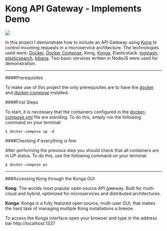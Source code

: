 # Kong API Gateway - Implements Demo

![](https://dyltqmyl993wv.cloudfront.net/assets/stacks/kong/img/kong-stack-220x234.png)

In this project I demonstrate how to include an API Gateway using [Kong](https://konghq.com/kong/) to control incoming requests in a microservice architecture. The technologies used were: [Docker](https://www.docker.com/why-docker), [Docker Compose](https://docs.docker.com/compose/), Kong, [Konga](https://github.com/pantsel/konga), Elasticstack: [logstash](https://www.elastic.co/pt/logstash), [elasticsearch](https://www.elastic.co/pt/elasticsearch/), [kibana](https://www.elastic.co/pt/kibana). Two basic services written in NodeJS were used for demonstration.

---

####Prerequisites

To make use of this project the only prerequisites are to have the [docker](https://docs.docker.com/get-docker/) and [docker-compose](https://docs.docker.com/compose/install/) installed.

####First Steps

To start, it is necessary that the containers configured in the [docker-compose.yml](https://github.com/paulohenriq/implements-api-gateway/blob/master/docker-compose.yml) file are standing. To do this, simply run the following command on your terminal:

`$ docker-compose up -d`

####Checking if everything is fine

After performing the previous step you should check that all containers are in UP status. To do this, use the following command on your terminal:

`$ docker-compose ps`

---

###Accessing Kong through the Konga GUI

**Kong**: The worlds most popular open source API gateway. Built for multi-cloud and hybrid, optimized for microservices and distributed architectures.

**Konga**: Konga is a fully featured open source, multi-user GUI, that makes the hard task of managing multiple Kong installations a breeze.

To access the Konga interface open your browser and type in the address bar http://localhost:1337